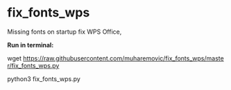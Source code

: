 # fix_fonts_wps
Missing fonts on startup fix WPS Office,
<p><strong>Run in terminal:</strong></p>
<p>wget&nbsp;<a href="https://raw.githubusercontent.com/muharemovic/fix_fonts_wps/master/fix_fonts_wps.py">https://raw.githubusercontent.com/muharemovic/fix_fonts_wps/master/fix_fonts_wps.py</a></p>
<p>python3 fix_fonts_wps.py</p>
